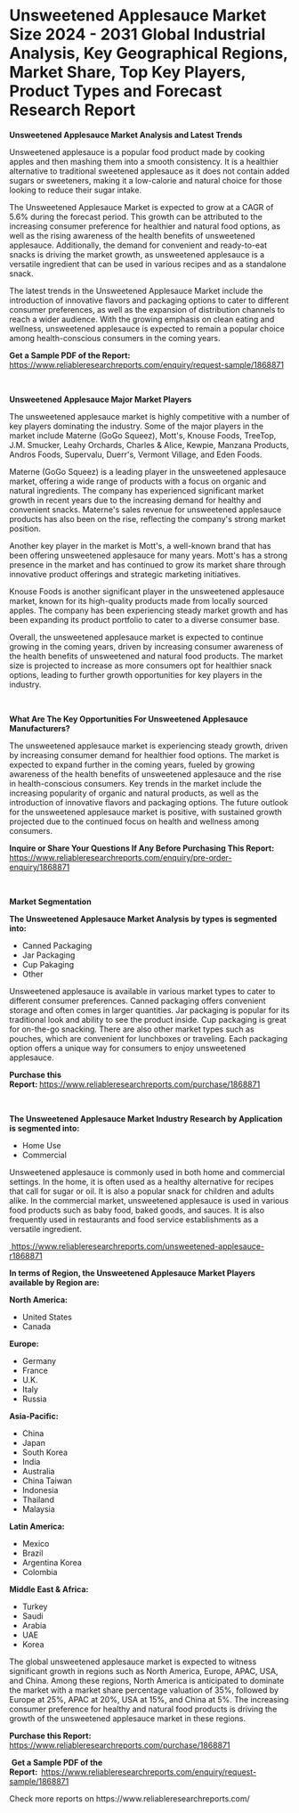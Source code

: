 <p><h1>Unsweetened Applesauce Market Size 2024 - 2031 Global Industrial Analysis, Key Geographical Regions, Market Share, Top Key Players, Product Types and Forecast Research Report</h1></p><p><strong>Unsweetened Applesauce Market Analysis and Latest Trends</strong></p>
<p><p>Unsweetened applesauce is a popular food product made by cooking apples and then mashing them into a smooth consistency. It is a healthier alternative to traditional sweetened applesauce as it does not contain added sugars or sweeteners, making it a low-calorie and natural choice for those looking to reduce their sugar intake.</p><p>The Unsweetened Applesauce Market is expected to grow at a CAGR of 5.6% during the forecast period. This growth can be attributed to the increasing consumer preference for healthier and natural food options, as well as the rising awareness of the health benefits of unsweetened applesauce. Additionally, the demand for convenient and ready-to-eat snacks is driving the market growth, as unsweetened applesauce is a versatile ingredient that can be used in various recipes and as a standalone snack.</p><p>The latest trends in the Unsweetened Applesauce Market include the introduction of innovative flavors and packaging options to cater to different consumer preferences, as well as the expansion of distribution channels to reach a wider audience. With the growing emphasis on clean eating and wellness, unsweetened applesauce is expected to remain a popular choice among health-conscious consumers in the coming years.</p></p>
<p><strong>Get a Sample PDF of the Report:&nbsp;</strong> <a href="https://www.reliableresearchreports.com/enquiry/request-sample/1868871">https://www.reliableresearchreports.com/enquiry/request-sample/1868871</a></p>
<p>&nbsp;</p>
<p><strong>Unsweetened Applesauce Major Market Players</strong></p>
<p><p>The unsweetened applesauce market is highly competitive with a number of key players dominating the industry. Some of the major players in the market include Materne (GoGo Squeez), Mott's, Knouse Foods, TreeTop, J.M. Smucker, Leahy Orchards, Charles & Alice, Kewpie, Manzana Products, Andros Foods, Supervalu, Duerr's, Vermont Village, and Eden Foods.</p><p>Materne (GoGo Squeez) is a leading player in the unsweetened applesauce market, offering a wide range of products with a focus on organic and natural ingredients. The company has experienced significant market growth in recent years due to the increasing demand for healthy and convenient snacks. Materne's sales revenue for unsweetened applesauce products has also been on the rise, reflecting the company's strong market position.</p><p>Another key player in the market is Mott's, a well-known brand that has been offering unsweetened applesauce for many years. Mott's has a strong presence in the market and has continued to grow its market share through innovative product offerings and strategic marketing initiatives.</p><p>Knouse Foods is another significant player in the unsweetened applesauce market, known for its high-quality products made from locally sourced apples. The company has been experiencing steady market growth and has been expanding its product portfolio to cater to a diverse consumer base.</p><p>Overall, the unsweetened applesauce market is expected to continue growing in the coming years, driven by increasing consumer awareness of the health benefits of unsweetened and natural food products. The market size is projected to increase as more consumers opt for healthier snack options, leading to further growth opportunities for key players in the industry.</p></p>
<p>&nbsp;</p>
<p><strong>What Are The Key Opportunities For Unsweetened Applesauce Manufacturers?</strong></p>
<p><p>The unsweetened applesauce market is experiencing steady growth, driven by increasing consumer demand for healthier food options. The market is expected to expand further in the coming years, fueled by growing awareness of the health benefits of unsweetened applesauce and the rise in health-conscious consumers. Key trends in the market include the increasing popularity of organic and natural products, as well as the introduction of innovative flavors and packaging options. The future outlook for the unsweetened applesauce market is positive, with sustained growth projected due to the continued focus on health and wellness among consumers.</p></p>
<p><strong>Inquire or Share Your Questions If Any Before Purchasing This Report:</strong> <a href="https://www.reliableresearchreports.com/enquiry/pre-order-enquiry/1868871">https://www.reliableresearchreports.com/enquiry/pre-order-enquiry/1868871</a></p>
<p>&nbsp;</p>
<p><strong>Market Segmentation</strong></p>
<p><strong>The Unsweetened Applesauce Market Analysis by types is segmented into:</strong></p>
<p><ul><li>Canned Packaging</li><li>Jar Packaging</li><li>Cup Pakaging</li><li>Other</li></ul></p>
<p><p>Unsweetened applesauce is available in various market types to cater to different consumer preferences. Canned packaging offers convenient storage and often comes in larger quantities. Jar packaging is popular for its traditional look and ability to see the product inside. Cup packaging is great for on-the-go snacking. There are also other market types such as pouches, which are convenient for lunchboxes or traveling. Each packaging option offers a unique way for consumers to enjoy unsweetened applesauce.</p></p>
<p><strong>Purchase this Report:&nbsp;</strong><a href="https://www.reliableresearchreports.com/purchase/1868871">https://www.reliableresearchreports.com/purchase/1868871</a></p>
<p>&nbsp;</p>
<p><strong>The Unsweetened Applesauce Market Industry Research by Application is segmented into:</strong></p>
<p><ul><li>Home Use</li><li>Commercial</li></ul></p>
<p><p>Unsweetened applesauce is commonly used in both home and commercial settings. In the home, it is often used as a healthy alternative for recipes that call for sugar or oil. It is also a popular snack for children and adults alike. In the commercial market, unsweetened applesauce is used in various food products such as baby food, baked goods, and sauces. It is also frequently used in restaurants and food service establishments as a versatile ingredient.</p></p>
<p><a href="https://www.reliableresearchreports.com/unsweetened-applesauce-r1868871">&nbsp;https://www.reliableresearchreports.com/unsweetened-applesauce-r1868871</a></p>
<p><strong>In terms of Region, the Unsweetened Applesauce Market Players available by Region are:</strong></p>
<p>
    <p> <strong> North America: </strong>
        <ul>
            <li>United States</li>
            <li>Canada</li>
        </ul>
        </p> 
    <p> <strong> Europe: </strong>
        <ul>
            <li>Germany</li>
            <li>France</li>
            <li>U.K.</li>
            <li>Italy</li>
            <li>Russia</li>
        </ul>
        </p> 
    <p> <strong> Asia-Pacific: </strong>
        <ul>
            <li>China</li>
            <li>Japan</li>
            <li>South Korea</li>
            <li>India</li>
            <li>Australia</li>
            <li>China Taiwan</li>
            <li>Indonesia</li>
            <li>Thailand</li>
            <li>Malaysia</li>
        </ul>
        </p> 
    <p> <strong> Latin America: </strong>
        <ul>
            <li>Mexico</li>
            <li>Brazil</li>
            <li>Argentina Korea</li>
            <li>Colombia</li>
        </ul>
        </p> 
    <p> <strong> Middle East & Africa: </strong>
        <ul>
            <li>Turkey</li>
            <li>Saudi</li>
            <li>Arabia</li>
            <li>UAE</li>
            <li>Korea</li>
        </ul>
    </p>
    </p>
<p><p>The global unsweetened applesauce market is expected to witness significant growth in regions such as North America, Europe, APAC, USA, and China. Among these regions, North America is anticipated to dominate the market with a market share percentage valuation of 35%, followed by Europe at 25%, APAC at 20%, USA at 15%, and China at 5%. The increasing consumer preference for healthy and natural food products is driving the growth of the unsweetened applesauce market in these regions.</p></p>
<p><strong>Purchase this Report: </strong><a href="https://www.reliableresearchreports.com/purchase/1868871">https://www.reliableresearchreports.com/purchase/1868871</a></p>
<p>&nbsp;<strong>Get a Sample PDF of the Report:&nbsp;&nbsp;</strong><a href="https://www.reliableresearchreports.com/enquiry/request-sample/1868871">https://www.reliableresearchreports.com/enquiry/request-sample/1868871</a></p>
<p><strong></strong></p>
<p>Check more reports on https://www.reliableresearchreports.com/</p>